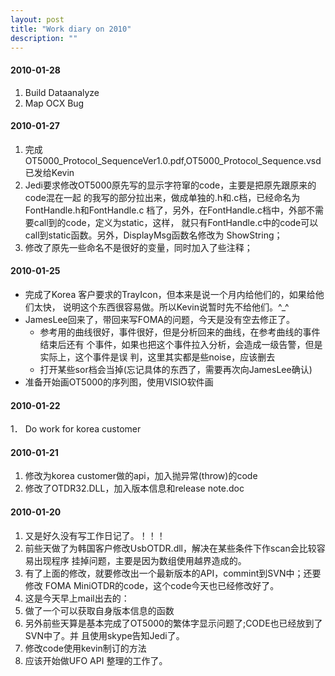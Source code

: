 ```yaml
---
layout: post
title: "Work diary on 2010"
description: ""
---
```


#### 2010-01-28
1. Build Dataanalyze
2. Map OCX Bug

#### 2010-01-27
1. 完成OT5000_Protocol_SequenceVer1.0.pdf,OT5000_Protocol_Sequence.vsd已发给Kevin
2. Jedi要求修改OT5000原先写的显示字符窜的code，主要是把原先跟原来的code混在一起
   的我写的部分拉出来，做成单独的.h和.c档，已经命名为FontHandle.h和FontHandle.c
   档了，另外，在FontHandle.c档中，外部不需要call到的code，定义为static，这样，
   就只有FontHandle.c中的code可以call到static函数。另外，DisplayMsg函数名修改为
   ShowString；
3. 修改了原先一些命名不是很好的变量，同时加入了些注释；

#### 2010-01-25
  * 完成了Korea 客户要求的TrayIcon，但本来是说一个月内给他们的，如果给他们太快，
    说明这个东西很容易做。所以Kevin说暂时先不给他们。^_^
  * JamesLee回来了，带回来写FOMA的问题，今天是没有空去修正了。
	- 参考用的曲线很好，事件很好，但是分析回来的曲线，在参考曲线的事件结束后还有
	  个事件，如果也把这个事件拉入分析，会造成一级告警，但是实际上，这个事件是误
	  判，这里其实都是些noise，应该删去
	- 打开某些sor档会当掉(忘记具体的东西了，需要再次向JamesLee确认)
  * 准备开始画OT5000的序列图，使用VISIO软件画

#### 2010-01-22
1． Do work for korea customer

#### 2010-01-21
1. 修改为korea customer做的api，加入抛异常(throw)的code
2. 修改了OTDR32.DLL，加入版本信息和release note.doc

#### 2010-01-20
1. 又是好久没有写工作日记了。！！！
2. 前些天做了为韩国客户修改UsbOTDR.dll，解决在某些条件下作scan会比较容易出现程序
   挂掉问题，主要是因为数组使用越界造成的。
3. 有了上面的修改，就要修改出一个最新版本的API，commint到SVN中；还要修改
   FOMA MiniOTDR的code，这个code今天也已经修改好了。
4. 这是今天早上mail出去的：
5. 做了一个可以获取自身版本信息的函数
6. 另外前些天算是基本完成了OT5000的繁体字显示问题了;CODE也已经放到了SVN中了。并
   且使用skype告知Jedi了。 
7. 修改code使用kevin制订的方法 
8. 应该开始做UFO API 整理的工作了。 
